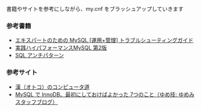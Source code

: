 書籍やサイトを参考にしながら、my.cnf をブラッシュアップしていきます

### 参考書籍
* [エキスパートのための MySQL \[運用+管理\] トラブルシューティングガイド](http://www.amazon.co.jp/%E3%82%A8%E3%82%AD%E3%82%B9%E3%83%91%E3%83%BC%E3%83%88%E3%81%AE%E3%81%9F%E3%82%81%E3%81%AEMySQL-%E9%81%8B%E7%94%A8-%E7%AE%A1%E7%90%86-%E3%83%88%E3%83%A9%E3%83%96%E3%83%AB%E3%82%B7%E3%83%A5%E3%83%BC%E3%83%86%E3%82%A3%E3%83%B3%E3%82%B0%E3%82%AC%E3%82%A4%E3%83%89-%E5%A5%A5%E9%87%8E/dp/4774142948/ref=sr_1_1?ie=UTF8&qid=1357992804&sr=8-1)
* [実践ハイパフォーマンスMySQL 第2版](http://www.amazon.co.jp/%E5%AE%9F%E8%B7%B5%E3%83%8F%E3%82%A4%E3%83%91%E3%83%95%E3%82%A9%E3%83%BC%E3%83%9E%E3%83%B3%E3%82%B9MySQL-%E7%AC%AC2%E7%89%88-Baron-Schwartz/dp/4873114268/ref=sr_1_1?s=books&ie=UTF8&qid=1359885991&sr=1-1)
* [SQL アンチパターン](http://www.amazon.co.jp/SQL%E3%82%A2%E3%83%B3%E3%83%81%E3%83%91%E3%82%BF%E3%83%BC%E3%83%B3-Bill-Karwin/dp/4873115892/ref=sr_1_fkmr0_1?s=books&ie=UTF8&qid=1359886042&sr=1-1-fkmr0)

### 参考サイト
* [漢（オトコ）のコンピュータ道](http://nippondanji.blogspot.jp/)
* [MySQL で InnoDB、最初にしておけばよかった 7つのこと（ゆめ技: ゆめみスタッフブログ）](http://yumewaza.yumemi.co.jp/2009/08/mysqlinnodb.html)

